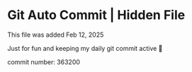 # Git Auto Commit | Hidden File

This file was added Feb 12, 2025

Just for fun and keeping my daily git commit active 🤪

commit number: 363200
